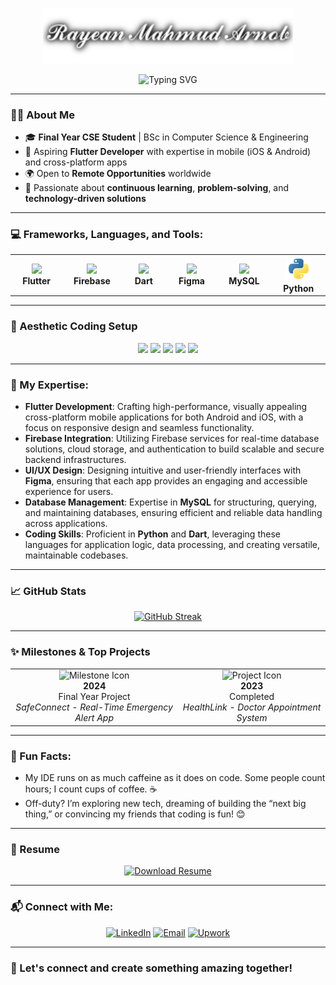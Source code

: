<p align="center">
  <img src="rayean.png" alt="Rayean Mahmud Arnob " width="400">
</p>

<p align="center">
  <img src="https://readme-typing-svg.demolab.com?font=Fira+Code&size=25&pause=1000&color=2ECC71&width=418&lines=Passionate+Flutter+Developer;Aspiring+Software+Engineer;Transforming+Ideas+into+Apps" alt="Typing SVG" />
</p>




---

### 👨‍💻 About Me
- 🎓 **Final Year CSE Student** | BSc in Computer Science & Engineering
- 💼 Aspiring **Flutter Developer** with expertise in mobile (iOS & Android) and cross-platform apps
- 🌍 Open to **Remote Opportunities** worldwide
- 📖 Passionate about **continuous learning**, **problem-solving**, and **technology-driven solutions**

---
### 💻 Frameworks, Languages, and Tools:
<table align="center"> <tr> <td align="center" width="140"><img src="https://www.vectorlogo.zone/logos/flutterio/flutterio-icon.svg" width="40"><br><b>Flutter</b></td> <td align="center" width="140"><img src="https://www.vectorlogo.zone/logos/firebase/firebase-icon.svg" width="40"><br><b>Firebase</b></td> <td align="center" width="140"><img src="https://www.vectorlogo.zone/logos/dartlang/dartlang-icon.svg" width="40"><br><b>Dart</b></td> <td align="center" width="140"><img src="https://www.vectorlogo.zone/logos/figma/figma-icon.svg" width="40"><br><b>Figma</b></td> <td align="center" width="140"><img src="https://www.vectorlogo.zone/logos/mysql/mysql-ar21.svg" width="40"><br><b>MySQL</b></td> <td align="center" width="140"><img src="https://raw.githubusercontent.com/devicons/devicon/master/icons/python/python-original.svg" width="40"><br><b>Python</b></td> </tr> </table>

---

### 🎨 Aesthetic Coding Setup
<p align="center"> <img src="https://img.shields.io/badge/IDE-Visual%20Studio%20Code-blueviolet?style=flat-square&logo=visual-studio-code" /> <img src="https://img.shields.io/badge/Editor-Visual%20Studio%20Code-blue?style=flat-square&logo=visual-studio-code" /> <img src="https://img.shields.io/badge/Language-Dart-brightgreen?style=flat-square&logo=dart" /> <img src="https://img.shields.io/badge/Language-Python-3776AB?style=flat-square&logo=python" /> <img src="https://img.shields.io/badge/Tools-Git%20%26%20GitHub-black?style=flat-square&logo=github" /> </p>

---

### 💼 My Expertise:
- **Flutter Development**: Crafting high-performance, visually appealing cross-platform mobile applications for both Android and iOS, with a focus on responsive design and seamless functionality.
- **Firebase Integration**: Utilizing Firebase services for real-time database solutions, cloud storage, and authentication to build scalable and secure backend infrastructures.
- **UI/UX Design**: Designing intuitive and user-friendly interfaces with **Figma**, ensuring that each app provides an engaging and accessible experience for users.
- **Database Management**: Expertise in **MySQL** for structuring, querying, and maintaining databases, ensuring efficient and reliable data handling across applications.
- **Coding Skills**: Proficient in **Python** and **Dart**, leveraging these languages for application logic, data processing, and creating versatile, maintainable codebases.

---

### 📈 GitHub Stats

<div align="center">
  
  [![GitHub Streak](https://github-readme-streak-stats-git-main-rayean-mahmuds-projects.vercel.app?user=Rayean-Mahmud&theme=radical)](https://git.io/streak-stats)
  
</div>


---

### ✨ Milestones & Top Projects
<div align="center"> <table> <tr> <td align="center"> <img src="https://img.icons8.com/color/48/000000/trophy.png" alt="Milestone Icon"/><br> <strong>2024</strong><br>Final Year Project<br><em>SafeConnect - Real-Time Emergency Alert App</em> </td> <td align="center"> <img src="https://img.icons8.com/color/48/000000/light-on.png" alt="Project Icon"/><br> <strong>2023</strong><br>Completed <br><em>HealthLink - Doctor Appointment System</em> </tr> </table> </div>

---

### 🌟 Fun Facts:
- My IDE runs on as much caffeine as it does on code. Some people count hours; I count cups of coffee. ☕
- Off-duty? I’m exploring new tech, dreaming of building the “next big thing,” or convincing my friends that coding is fun! 😊

---

### 📄 Resume

<div align="center">
  
[![Download Resume](https://img.shields.io/badge/Download%20Resume-Click%20Here-blue?style=for-the-badge&logo=adobeacrobatreader&logoColor=white)](./resume.pdf)

</div>

---

### 📬 Connect with Me:
<p align="center">
  <a href="https://linkedin.com/in/rayean-mahmud-arnob-a78345173" target="_blank"><img src="https://img.shields.io/badge/LinkedIn-blue?style=for-the-badge&logo=linkedin" alt="LinkedIn"></a>
  <a href="mailto:rayean.mahmud.arnob@g.bracu.ac.bd"><img src="https://img.shields.io/badge/Email-D14836?style=for-the-badge&logo=gmail&logoColor=white" alt="Email"></a>
  <a href="https://www.upwork.com/freelancers/~0177ac14dfc0727560?mp_source=share" target="_blank"><img src="https://img.shields.io/badge/Upwork-6fda44?style=for-the-badge&logo=upwork" alt="Upwork"></a>
</p>

---

### 🚀 Let's connect and create something amazing together!


